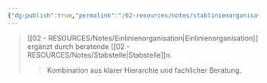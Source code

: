```yaml
---
{"dg-publish":true,"permalink":"/02-resources/notes/stablinienorganisation/","tags":["organisation/leitungssystem"],"noteIcon":"","updated":"2025-08-26T16:35:24.620+02:00"}
---
```


>[[02 - RESOURCES/Notes/Einlinienorganisation\|Einlinienorganisation]] ergänzt durch beratende [[02 - RESOURCES/Notes/Stabstelle\|Stabstelle]]n.
>>Kombination aus klarer Hierarchie und fachlicher Beratung.